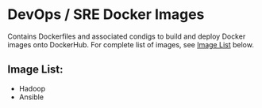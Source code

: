 # DevOps / SRE Docker Images

Contains Dockerfiles and associated condigs to build and deploy Docker images onto DockerHub. For complete list of images, see [Image List](#image-list) below.

## Image List:
- Hadoop 
- Ansible